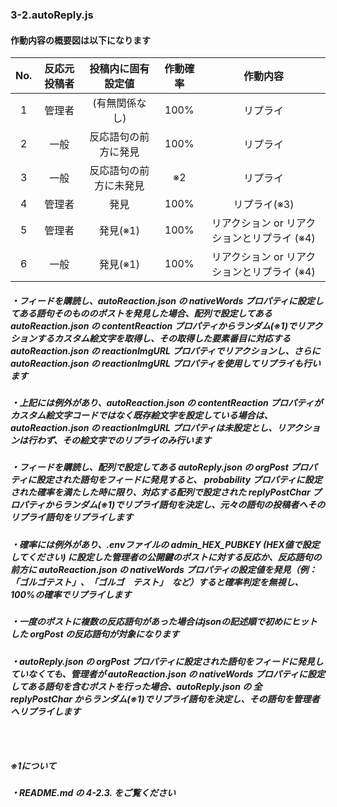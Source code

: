 ### 3-2.autoReply.js

#### 作動内容の概要図は以下になります

| No. | 反応元投稿者 | 投稿内に固有設定値 | 作動確率 | 作動内容 |
|:---:|:------------:|:-----------------:|:---------:|:--------:|
|  1  | 管理者       |     (有無関係なし)    | 100% | リプライ |
|  2  | 一般         | 反応語句の前方に発見   | 100% | リプライ |
|  3  | 一般         | 反応語句の前方に未発見 |  ※2 | リプライ |
|  4  | 管理者       |      発見             | 100% | リプライ(※3) |
|  5  | 管理者       |    発見(※1)          | 100% | リアクション or リアクションとリプライ (※4) |
|  6  | 一般         |    発見(※1)          | 100% | リアクション or リアクションとリプライ (※4) |

##### ・フィードを購読し、autoReaction.json の nativeWords プロパティに設定してある語句そのもののポストを発見した場合、配列で設定してある autoReaction.json の contentReaction プロパティからランダム(※1)でリアクションするカスタム絵文字を取得し、その取得した要素番目に対応する autoReaction.json の reactionImgURL プロパティでリアクションし、さらに autoReaction.json の reactionImgURL プロパティを使用してリプライも行います
##### ・上記には例外があり、autoReaction.json の contentReaction プロパティがカスタム絵文字コードではなく既存絵文字を設定している場合は、autoReaction.json の reactionImgURL プロパティは未設定とし、リアクションは行わず、その絵文字でのリプライのみ行います
##### 

##### ・フィードを購読し、配列で設定してある autoReply.json の orgPost プロパティに設定された語句をフィードに発見すると、 probability プロパティに設定された確率を満たした時に限り、対応する配列で設定された replyPostChar プロパティからランダム(※1)でリプライ語句を決定し、元々の語句の投稿者へそのリプライ語句をリプライします

##### ・確率には例外があり、.envファイルの admin_HEX_PUBKEY (HEX値で設定してください) に設定した管理者の公開鍵のポストに対する反応か、反応語句の前方に autoReaction.json の nativeWords プロパティの設定値を発見（例：「ゴルゴテスト」、「ゴルゴ　テスト」　など）すると確率判定を無視し、100%の確率でリプライします
##### ・一度のポストに複数の反応語句があった場合はjsonの記述順で初めにヒットした orgPost の反応語句が対象になります

##### ・autoReply.json の orgPost プロパティに設定された語句をフィードに発見していなくても、管理者が autoReaction.json の nativeWords プロパティに設定してある語句を含むポストを行った場合、autoReply.json の 全 replyPostChar からランダム(※1)でリプライ語句を決定し、その語句を管理者へリプライします

### 　
##### ※1について
##### ・README.md の 4-2.3. をご覧ください
